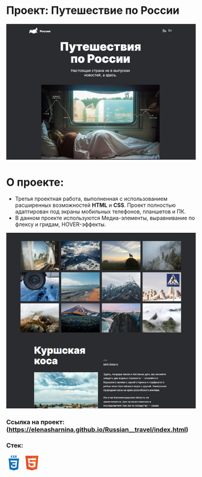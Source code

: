  # Проект: Путешествие по России
 
 <div id="header" align="left">
  <img src="images\2022-08-07_19-01-34.png" width="600"/>
</div>

# O проекте:
- Третья проектная работа, выполненная с использованием расширенных возможностей **НTML** и **CSS**.
 Проект полностью адаптирован под экраны мобильных телефонов, планшетов и ПК. 
- В данном проекте используются Медиа-элементы, выравнивание по флексу и гридам, HOVER-эффекты.

 <div id="header" align="left">
  <img src="images\2022-08-07_19-02-18.png" width="600"/>
</div>

### Ссылка на проект: (https://elenasharnina.github.io/Russian__travel/index.html)

### Стек:

<img src="https://github.com/devicons/devicon/blob/master/icons/css3/css3-plain-wordmark.svg"  title="CSS3" alt="CSS" width="40" height="40"/>&nbsp;
<img src="https://github.com/devicons/devicon/blob/master/icons/html5/html5-original.svg" title="HTML5" alt="HTML" width="40" height="40"/>&nbsp;

